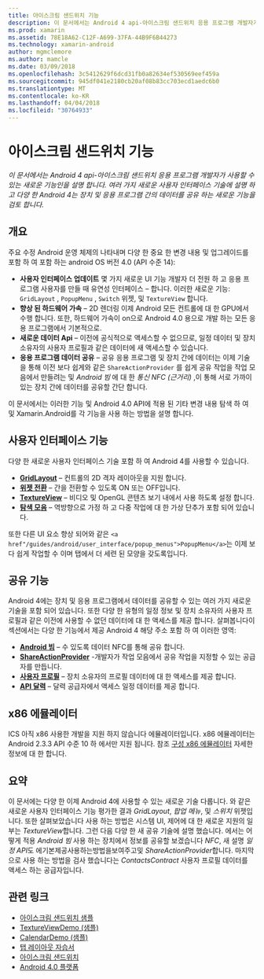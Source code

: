 ```yaml
---
title: 아이스크림 샌드위치 기능
description: 이 문서에서는 Android 4 api-아이스크림 샌드위치 응용 프로그램 개발자가 사용할 수 있는 새로운 기능인을 설명 합니다. 여러 가지 새로운 사용자 인터페이스 기술에 설명 하 고 다양 한 Android 4는 장치 및 응용 프로그램 간의 데이터를 공유 하는 새로운 기능을 검토 합니다.
ms.prod: xamarin
ms.assetid: 78E18A62-C12F-A699-37FA-44B9F6B44273
ms.technology: xamarin-android
author: mgmclemore
ms.author: mamcle
ms.date: 03/09/2018
ms.openlocfilehash: 3c5412629f6dcd31fb0a82634ef530569eef459a
ms.sourcegitcommit: 945df041e2180cb20af08b83cc703ecd1aedc6b0
ms.translationtype: MT
ms.contentlocale: ko-KR
ms.lasthandoff: 04/04/2018
ms.locfileid: "30764933"
---
```

# <a name="ice-cream-sandwich-features"></a>아이스크림 샌드위치 기능

_이 문서에서는 Android 4 api-아이스크림 샌드위치 응용 프로그램 개발자가 사용할 수 있는 새로운 기능인을 설명 합니다. 여러 가지 새로운 사용자 인터페이스 기술에 설명 하 고 다양 한 Android 4는 장치 및 응용 프로그램 간의 데이터를 공유 하는 새로운 기능을 검토 합니다._

## <a name="overview"></a>개요

주요 수정 Android 운영 체제의 나타내며 다양 한 중요 한 변경 내용 및 업그레이드를 포함 하 여 포함 하는 android OS 버전 4.0 (API 수준 14):

-   **사용자 인터페이스 업데이트** 몇 가지 새로운 UI 기능 개발자 더 전원 하 고 응용 프로그램 사용자를 만들 때 유연성 인터페이스 – 합니다. 이러한 새로운 기능: `GridLayout` , `PopupMenu` , `Switch` 위젯, 및 `TextureView` 합니다. 
-   **향상 된 하드웨어 가속** – 2D 렌더링 이제 Android 모든 컨트롤에 대 한 GPU에서 수행 합니다. 또한, 하드웨어 가속이 on으로 Android 4.0 용으로 개발 하는 모든 응용 프로그램에서 기본적으로. 
-   **새로운 데이터 Api** – 이전에 공식적으로 액세스할 수 없으므로, 일정 데이터 및 장치 소유자의 사용자 프로필과 같은 데이터에 새 액세스할 수 있습니다. 
-   **응용 프로그램 데이터 공유** – 공유 응용 프로그램 및 장치 간에 데이터는 이제 기술을 통해 이전 보다 쉽게와 같은 `ShareActionProvider` 를 쉽게 공유 작업을 작업 모음에서 만들려는 및 *Android 빔* 에 대 한 *통신 NFC (근거리)* ,이 통해 서로 가까이 있는 장치 간에 데이터를 공유할 간단 합니다. 


이 문서에서는 이러한 기능 및 Android 4.0 API에 적용 된 기타 변경 내용 탐색 하 여 및 Xamarin.Android를 각 기능을 사용 하는 방법을 설명 합니다.

## <a name="user-interface-features"></a>사용자 인터페이스 기능

다양 한 새로운 사용자 인터페이스 기술 포함 하 여 Android 4를 사용할 수 있습니다.

-   **[GridLayout](~/android/user-interface/layouts/grid-layout.md)**  – 컨트롤의 2D 격자 레이아웃을 지원 합니다. 
-   **[위젯 전환](~/android/user-interface/controls/switch.md)**  – 간을 전환할 수 있도록 ON 또는 OFF입니다. 
-   **[TextureView](~/android/user-interface/controls/texture-view.md)**  – 비디오 및 OpenGL 콘텐츠 보기 내에서 사용 하도록 설정 합니다. 
-   **[탐색 모음](~/android/user-interface/controls/navigation-bar.md)**  – 역방향으로 가정 하 고 다중 작업에 대 한 가상 단추가 포함 되어 있습니다. 


또한 다른 UI 요소 향상 되어와 같은 `<a href"/guides/android/user_interface/popup_menus">PopupMenu</a>`는 이제 보다 쉽게 작업할 수 이며 탭에서 더 세련 된 모양을 갖도록입니다.

## <a name="sharing-features"></a>공유 기능

Android 4에는 장치 및 응용 프로그램에서 데이터를 공유할 수 있는 여러 가지 새로운 기술을 포함 되어 있습니다. 또한 다양 한 유형의 일정 정보 및 장치 소유자의 사용자 프로필과 같은 이전에 사용할 수 없던 데이터에 대 한 액세스를 제공 합니다. 살펴봅니다이 섹션에서는 다양 한 기능에서 제공 Android 4 해당 주소 포함 하 여 이러한 영역:

-  **[Android 빔](~/android/platform/android-beam.md)**  – 수 있도록 데이터 NFC를 통해 공유 합니다.
-   **[ShareActionProvider](~/android/user-interface/controls/action-bar.md)**  -개발자가 작업 모음에서 공유 작업을 지정할 수 있는 공급자를 만듭니다. 
-   **[사용자 프로필](~/android/user-interface/user-profile.md)**  – 장치 소유자의 프로필 데이터에 대 한 액세스를 제공 합니다. 
-   **[API 달력](~/android/user-interface/controls/calendar.md)**  – 달력 공급자에서 액세스 일정 데이터를 제공 합니다. 

## <a name="x86-emulators"></a>x86 에뮬레이터

ICS 아직 x86 사용한 개발을 지원 하지 않습니다 에뮬레이터입니다. x86 에뮬레이터는 Android 2.3.3 API 수준 10 하 에서만 지원 됩니다. 참조 [구성 x86 에뮬레이터](~/android/get-started/installation/android-emulator/index.md) 자세한 정보에 대 한 합니다.

## <a name="summary"></a>요약

이 문서에는 다양 한 이제 Android 4에 사용할 수 있는 새로운 기술 다룹니다. 와 같은 새로운 사용자 인터페이스 기능 평가한 결과 *GridLayout*, *팝업 메뉴*, 및 *스위치* 위젯입니다. 또한 살펴보았습니다 사용 하는 방법은 시스템 UI, 제어에 대 한 새로운 지원의 일부는 *TextureView*합니다. 그런 다음 다양 한 새 공유 기술에 설명 했습니다. 에서는 어떻게 적용 *Android 빔* 사용 하는 장치에서 정보를 공유할 보겠습니다 *NFC*, 새 설명 *일정 API*도 에기본제공사용하는방법을보여주고및 *ShareActionProvider*합니다.
마지막으로 사용 하는 방법을 검사 했습니다는 *ContactsContract* 사용자 프로필 데이터를 액세스 하는 공급자입니다.



## <a name="related-links"></a>관련 링크

- [아이스크림 샌드위치 샘플](https://developer.xamarin.com/samples/monodroid/PlatformFeatures/ICS_Samples/)
- [TextureViewDemo (샘플)](https://developer.xamarin.com/samples/monodroid/TextureViewDemo/)
- [CalendarDemo (샘플)](https://developer.xamarin.com/samples/monodroid/CalendarDemo/)
- [탭 레이아웃 자습서](~/android/user-interface/layouts/tab-layout/index.md)
- [아이스크림 샌드위치](http://developer.android.com/about/versions/android-4.0-highlights.html)
- [Android 4.0 플랫폼](http://developer.android.com/about/versions/android-4.0.html)
